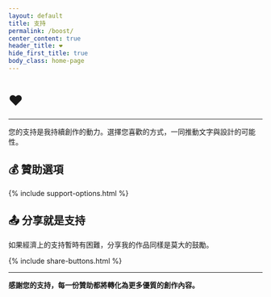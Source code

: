 ```yaml
---
layout: default
title: 支持
permalink: /boost/
center_content: true
header_title: ❤
hide_first_title: true
body_class: home-page
---
```


# ❤

---

您的支持是我持續創作的動力。選擇您喜歡的方式，一同推動文字與設計的可能性。

## 💰 贊助選項

{% include support-options.html %}

## 📤 分享就是支持

如果經濟上的支持暫時有困難，分享我的作品同樣是莫大的鼓勵。

{% include share-buttons.html %}

---

**感謝您的支持，每一份贊助都將轉化為更多優質的創作內容。**